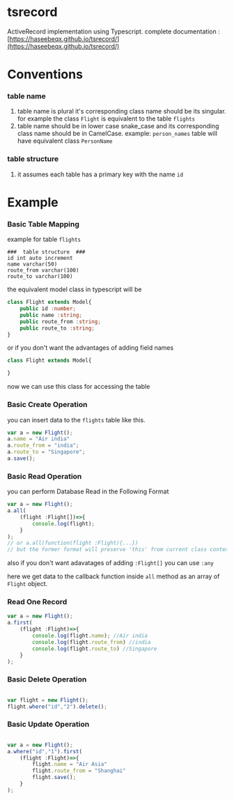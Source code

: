 # tsrecord
ActiveRecord implementation using Typescript.
complete documentation :[https://haseebeqx.github.io/tsrecord/](https://haseebeqx.github.io/tsrecord/)

# Conventions
### table name
1. table name is plural it's corresponding class name should be its singular. for example the class `Flight` is equivalent to the table `flights`
2. table name should be in lower case snake_case and its corresponding class name should be in CamelCase. example: `person_names` table will have equivalent class `PersonName`

### table structure
1. it assumes each table has a primary key with the name `id` 

# Example
### Basic Table Mapping
example for table `flights`

    ###  table structure  ###
    id int auto increment
    name varchar(50)
    route_from varchar(100)
    route_to varchar(100)

the equivalent model class in typescript will be

```typescript
class Flight extends Model{
    public id :number;
    public name :string;
    public route_from :string;
    public route_to :string;
}
```

or if you don't want the advantages of adding field names

```typescript
class Flight extends Model{

}

```

now we can use this class for accessing the table

### Basic Create Operation

you can insert data to the `flights` table like this.

```typescript
var a = new Flight();
a.name = "Air india"
a.route_from = "india";
a.route_to = "Singapore";
a.save();
```

### Basic Read Operation

you can perform Database Read in the Following Format

```typescript
var a = new Flight();
a.all(
    (flight :Flight[])=>{
        console.log(flight);
    }
);
// or a.all(function(flight :Flight){...})
// but the former format will preserve 'this' from current class context
```

also if you don't want adavatages of adding `:Flight[]` you can use `:any`

here we get data to the callback function inside `all` method as an array of `Flight` object.

### Read One Record

```typescript
var a = new Flight();
a.first(
    (flight :Flight)=>{
        console.log(flight.name); //Air india
        console.log(flight.route_from) //india
        console.log(flight.route_to) //Singapore
    }
);
```

### Basic Delete Operation

```typescript

var flight = new Flight();
flight.where("id","2").delete();

```


### Basic Update Operation

```typescript

var a = new Flight();
a.where("id","1").first(
    (flight :Flight)=>{
        flight.name = "Air Asia"
        flight.route_from = "Shanghai" 
        flight.save();
    }
);

```